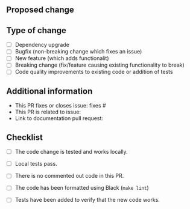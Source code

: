 <!--
  You are amazing! Thanks for contributing to our project!
  Please, DO NOT DELETE ANY TEXT from this template! (unless instructed).
-->

## Proposed change

<!--
  Describe the big picture of your changes here to communicate to the
  maintainers why we should accept this pull request. If it fixes a bug
  or resolves a feature request, be sure to link to that issue in the
  additional information section.
-->

## Type of change

<!--
  What type of change does your PR introduce?
  NOTE: Please, check only 1! box!
  If your PR requires multiple boxes to be checked, you'll most likely need to
  split it into multiple PRs. This makes things easier and faster to code review.
-->

- [ ] Dependency upgrade
- [ ] Bugfix (non-breaking change which fixes an issue)
- [ ] New feature (which adds functionalit)
- [ ] Breaking change (fix/feature causing existing functionality to break)
- [ ] Code quality improvements to existing code or addition of tests

## Additional information

<!--
  Details are important, and help maintainers processing your PR.
  Please be sure to fill out additional details, if applicable.
-->

- This PR fixes or closes issue: fixes #
- This PR is related to issue:
- Link to documentation pull request:

## Checklist

<!--
  Put an `x` in the boxes that apply. You can also fill these out after
  creating the PR. If you're unsure about any of them, don't hesitate to ask.
  We're here to help! This is simply a reminder of what we are going to look
  for before merging your code.
-->

- [ ] The code change is tested and works locally.
- [ ] Local tests pass.
- [ ] There is no commented out code in this PR.
- [ ] The code has been formatted using Black (`make lint`)
- [ ] Tests have been added to verify that the new code works.

